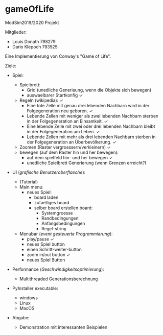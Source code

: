 # gameOfLife

ModSim2019/2020 Projekt

Mitglieder:
* Louis Donath 798279
* Dario Klepoch 793525


Eine Implementierung von Conway's "Game of Life".

Ziele:

* Spiel:
    * Spielbrett:
        * Grid (unedliche Generieung, wenn die Objekte sich bewegen)
        * auswaelbarer Startkonfig ✓
    * Regeln (wikipedia): ✓
        * Eine tote Zelle mit genau drei lebenden Nachbarn wird in der Folgegeneration neu geboren. ✓
        * Lebende Zellen mit weniger als zwei lebenden Nachbarn sterben in der Folgegeneration an Einsamkeit. ✓
        * Eine lebende Zelle mit zwei oder drei lebenden Nachbarn bleibt in der Folgegeneration am Leben. ✓
        * Lebende Zellen mit mehr als drei lebenden Nachbarn sterben in der Folgegeneration an Überbevölkerung. ✓
    * Zoomen (Raster vergroessern/verkleinern) ✓
    * bewegen (auf dem Raster hin und her bewegen):
        * auf dem spielfeld hin- und her bewegen ✓
        * unedliche Spielbrett Generierung (wenn Grenzen erreicht?)
 
* UI (_grafische Benutzeroberflaeche_):
    * (Tutorial)
    * Main menu:
        * neues Spiel:   
            * board laden
            * zufaelliges board
            * selber board erstellen board:
                * Systemgroesse
                * Randbedingungen
                * Anfangsbedingungen
                * Regel-string
    * Menubar (_event gesteuerte Programmierung_):
        * play/pause ✓
        * neues Spiel button 
        * einen Schritt-weiter-button
        * zoom in/out button ✓
        * neues Spiel Button
 
* Performance (_Geschwindigkeitsoptimierung_):
    * Multithreaded Generationsberechnung
 
* PyInstaller executable:
    * windows
    * Linux 
    * MacOS
     
* Abgabe:
    * Demonstration mit interessanten Beispielen
